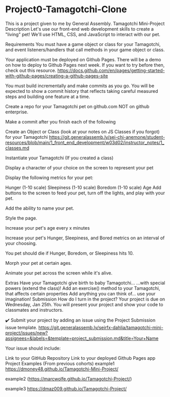 # Project0-Tamagotchi-Clone
This is a project given to me by General Assembly.
Tamagotchi Mini-Project
Description
Let's use our front-end web development skills to create a "living" pet! We'll use HTML, CSS, and JavaScript to interact with our pet.

Requirements
You must have a game object or class for your Tamagotchi, and event listeners/handlers that call methods in your game object or class.

Your application must be deployed on Github Pages. There will be a demo on how to deploy to Github Pages next week. If you want to try before then, check out this resource. https://docs.github.com/en/pages/getting-started-with-github-pages/creating-a-github-pages-site 

You must build incrementally and make commits as you go. You will be expected to show a commit history that reflects taking careful measured steps and building one feature at a time.

Create a repo for your Tamagotchi pet on github.com NOT on github enterprise.

Make a commit after you finish each of the following

Create an Object or Class (look at your notes on JS Classes if you forgot) for your Tamagotchi https://git.generalassemb.ly/sei-chi-anemone/student-resources/blob/main/1_front_end_development/w03d02/instructor_notes/1_classes.md

Instantiate your Tamagotchi (If you created a class)

Display a character of your choice on the screen to represent your pet

Display the following metrics for your pet:

Hunger (1-10 scale)
Sleepiness (1-10 scale)
Boredom (1-10 scale)
Age
Add buttons to the screen to feed your pet, turn off the lights, and play with your pet.

Add the ability to name your pet.

Style the page.

Increase your pet's age every x minutes

Increase your pet's Hunger, Sleepiness, and Bored metrics on an interval of your choosing.

You pet should die if Hunger, Boredom, or Sleepiness hits 10.

Morph your pet at certain ages.

Animate your pet across the screen while it's alive.

Extras
Have your Tamagotchi give birth to baby Tamagotchi...
...with special powers (extend the class)!
Add an exercise() method to your Tamagotchi, that affects certain properties
Add anything you can think of... use your imagination!
Submission
How do I turn in the project?
Your project is due on Wednesday, Jan 25th. You will present your project and show your code to classmates and instructors.

✔️ Submit your project by adding an issue using the Project Submission issue template. https://git.generalassemb.ly/seirfx-dahlia/tamagotchi-mini-project/issues/new?assignees=&labels=&template=project_submission.md&title=Your+Name 

Your issue should include:

Link to your GitHub Repository
Link to your deployed Github Pages app
Project Examples (From previous cohorts)
example1 https://dmoney48.github.io/Tamagotchi-Mini-Project/ 

example2 (https://marcwolfe.github.io/Tamagotchi-Project/)

example3 https://dmaz009.github.io/Tamagotchi-Project/ 
